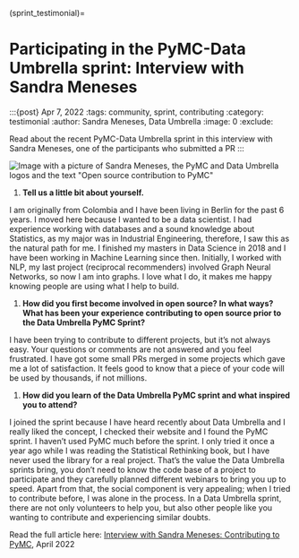 (sprint_testimonial)=
# Participating in the PyMC-Data Umbrella sprint: Interview with Sandra Meneses

:::{post} Apr 7, 2022
:tags: community, sprint, contributing
:category: testimonial
:author: Sandra Meneses, Data Umbrella
:image: 0
:exclude:

Read about the recent PyMC-Data Umbrella sprint in this interview with
Sandra Meneses, one of the participants who submitted a PR
:::

![Image with a picture of Sandra Meneses, the PyMC and Data Umbrella logos
and the text "Open source contribution to PyMC"](https://blog.dataumbrella.org/images/blogs/sandra_pymc.png)

1. **Tell us a little bit about yourself.**

I am originally from Colombia and I have been living in Berlin for the past 6 years. I moved here because I wanted to be a data scientist. I had experience working with databases and a sound knowledge about Statistics, as my major was in Industrial Engineering, therefore, I saw this as the natural path for me. I finished my masters in Data Science in 2018 and I have been working in Machine Learning since then. Initially, I worked with NLP, my last project (reciprocal recommenders) involved Graph Neural Networks, so now I am into graphs. I love what I do, it makes me happy knowing people are using what I help to build.

1. **How did you first become involved in open source? In what ways? What has been your experience contributing to open source prior to the Data Umbrella PyMC Sprint?**

I have been trying to contribute to different projects, but it’s not always easy. Your questions or comments are not answered and you feel frustrated. I have got some small PRs merged in some projects which gave me a lot of satisfaction. It feels good to know that a piece of your code will be used by thousands, if not millions.

1. **How did you learn of the Data Umbrella PyMC sprint and what inspired you to attend?**

I joined the sprint because I have heard recently about Data Umbrella and I really liked the concept, I checked their website and I found the PyMC sprint. I haven’t used PyMC much before the sprint. I only tried it once a year ago while I was reading the Statistical Rethinking book, but I have never used the library for a real project. That’s the value the Data Umbrella sprints bring, you don’t need to know the code base of a project to participate and they carefully planned different webinars to bring you up to speed. Apart from that, the social component is very appealing; when I tried to contribute before, I was alone in the process. In a Data Umbrella sprint, there are not only volunteers to help you, but also other people like you wanting to contribute and experiencing similar doubts.

Read the full article here:
[Interview with Sandra Meneses: Contributing to PyMC](https://blog.dataumbrella.org/sandra-sprints), April 2022
